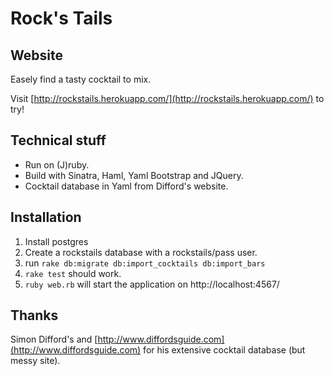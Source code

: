 Rock's Tails
============

Website
-------

Easely find a tasty cocktail to mix.

Visit [http://rockstails.herokuapp.com/](http://rockstails.herokuapp.com/) to try!


Technical stuff
---------------

- Run on (J)ruby.
- Build with Sinatra, Haml, Yaml Bootstrap and JQuery.
- Cocktail database in Yaml from Difford's website.

Installation
------------

1. Install postgres
2. Create a rockstails database with a rockstails/pass user.
3. run `rake db:migrate db:import_cocktails db:import_bars`
4. `rake test` should work.
5. `ruby web.rb` will start the application on http://localhost:4567/

Thanks
------

Simon Difford's and [http://www.diffordsguide.com](http://www.diffordsguide.com) 
for his extensive cocktail database (but messy site).

